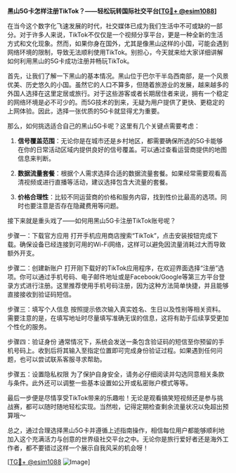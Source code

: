 **黑山5G卡怎样注册TikTok？——轻松玩转国际社交平台[[TG💪+ @esim1088](https://t.me/s/esim1088)]**

在当今这个数字化飞速发展的时代，社交媒体已成为我们生活中不可或缺的一部分。对于许多人来说，TikTok不仅仅是一个视频分享平台，更是一种全新的生活方式和文化现象。然而，如果你身在国外，尤其是像黑山这样的小国，可能会遇到网络环境的限制，导致无法顺利使用TikTok。别担心，今天就来给大家详细讲解如何利用黑山的5G卡成功注册并畅玩TikTok。

首先，让我们了解一下黑山的基本情况。黑山位于巴尔干半岛西南部，是一个风景优美、历史悠久的小国。虽然它的人口不算多，但随着旅游业的发展，越来越多的外国人选择在这里定居或旅行。对于这些游客或者长期居住者来说，拥有一个稳定的网络环境是必不可少的。而5G技术的到来，无疑为用户提供了更快、更稳定的上网体验。因此，选择一张优质的5G卡就显得尤为重要。

那么，如何挑选适合自己的黑山5G卡呢？这里有几个关键点需要考虑：

1. **信号覆盖范围**：无论你是在城市还是乡村地区，都需要确保所选的5G卡能够在你的日常活动区域内提供良好的信号覆盖。可以通过查看运营商提供的地图信息来判断。

2. **数据流量套餐**：根据个人需求选择合适的数据流量套餐。如果经常需要观看高清视频或进行直播等活动，建议选择包含大流量的套餐。

3. **价格合理性**：比较不同运营商的价格和服务内容，找到性价比最高的选项。同时也要注意是否存在隐藏费用等问题。

接下来就是重头戏了——如何用黑山5G卡注册TikTok账号呢？

步骤一：下载官方应用
打开手机应用商店搜索“TikTok”，点击安装按钮完成下载。确保设备已经连接到可用的Wi-Fi网络，这样可以避免因流量消耗过大而导致额外开支。

步骤二：创建新账户
打开刚下载好的TikTok应用程序，在欢迎界面选择“注册”选项。你可以通过手机号码、电子邮件地址或是Facebook/Google等第三方平台登录方式进行注册。这里推荐使用手机号码注册，因为这种方法简单快捷，并且能够直接接收到验证码短信。

步骤三：填写个人信息
按照提示依次输入真实姓名、生日以及性别等相关资料。需要注意的是，在填写地址时尽量填写准确无误的信息，这将有助于后续享受更加个性化的服务。

步骤四：验证身份
通常情况下，系统会发送一条包含验证码的短信至你预留的手机号码上。收到后将其输入至指定位置即可完成身份验证过程。如果遇到任何问题，也可以尝试联系客服寻求帮助。

步骤五：设置隐私权限
为了保护自身安全，请务必仔细阅读并勾选同意相关条款与条件。此外还可以调整一些基本设置如公开或私密账户模式等等。

最后一步便是尽情享受TikTok带来的乐趣啦！无论是观看搞笑短视频还是参与挑战赛，都可以随时随地轻松实现。当然啦，记得定期检查剩余流量状况以免超出预算哦～

总之，通过合理选择黑山5G卡并遵循上述指南操作，相信每位用户都能够顺利地加入这个充满活力与创意的世界级社交平台之中。无论你是旅行爱好者还是海外工作者，都不要错过这样一个展示自我风采的机会呀！

[[TG💪+ @esim1088](https://t.me/s/esim1088) ![Image](https://i.postimg.cc/4NQfJmqS/Snipaste-2025-05-13-00-14-12.png)]